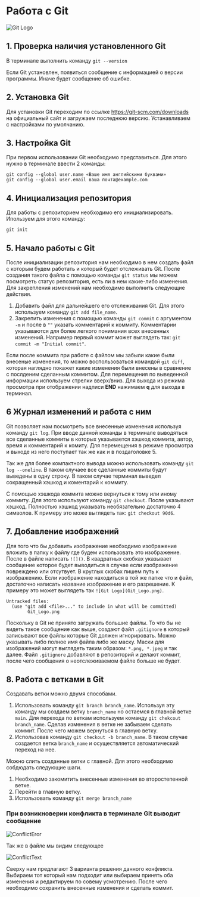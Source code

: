 # Работа с Git

![Git Logo](Git_Logo.png)

## 1. Проверка наличия установленного Git

В терминале выполнить команду `git --version`

Если Git установлен, появиться сообщение с информацией о версии программы. Иначе будет сообщение об ошибке.

## 2. Установка Git
Для установки Git переходим по ссылке https://git-scm.com/downloads на официальный сайт и загружаем последнюю версию. Устанавливаем с настройками по умолчанию.

## 3. Настройка Git
При первом использовании Git необходимо представиться. Для этого нужно в терминале ввести 2 команды:
```
git config --global user.name «Ваше имя английскими буквами»
git config --global user.email ваша почта@example.com
```

## 4. Инициализация репозитория
Для работы с репозиторием необходимо его инициализировать. Ипользуем для этого команду:
```
git init
```

## 5. Начало работы с Git
После инициализации репозитория нам необходимо в нем создать файл с которым будем работать и который будет отслеживать Git. После создания такого файла с помощью команды `git status` мы можем посмотреть статус репозитория, есть ли в нем какие-либо изменения.
Для закрепления изменений нам необходимо выполнить следующие действия.
1. Добавить файл для дальнейшего его отслеживания Git. Для этого используем команду `git add file_name`.
2. Закрепить изменения с помощью команды `git commit` с аргументом `-m` и после в `""` указать комментарий к коммиту. Комментарии указываются для более легкого понимания всех внесенных изменений. Например первый коммит может выглядеть так: `git commit -m "Initial commit"`.

Если после коммита при работе с файлом мы забыли какие были внесеные изменения, то можно воспользоваться командой `git diff`, которая наглядно покажет какие изменения были внесены в сравнение с послденим сделанным коммитом. Для перемещения по выведенной информации используем стрелки вверх/вниз. Для выхода из режима просмотра при отображении надписи **END** нажимаем **q** для выхода в терминал.

## 6 Журнал изменений и работа с ним
Git позволяет нам посмотреть все внесенные изменения используя команду `git log`. При вводе данной команды в терминале выводяться все сделанные коммиты в которых указывается хэшкод коммита, автор, время и комментарий к комиту. Для перемещения в режиме просмотра и выходе из него поступает так же как и в поздаголовке 5.

Так же для более компактного вывода можно использовать команду `git log --oneline`. В таком случаее все сделанные коммиты будут выведены в одну строку. В таком случае терминал выведел сокращенный хэшкод и коментарий к коммиту.

С помощью хэшкода коммита можно вернуться к тому или иному коммиту. Для этого используют команду `git checkout`. После указывают хэшкод. Полностью хэшкод указывать необязательно достаточно 4 символов. К примеру это може выглядеть так: `git checkout 90d6`.

## 7. Добавление изображений
Для того что бы добавить изображение необходимо изображение вложить в папку к файлу где будем использовать это изображение. После в файле написать `![]()`. В квадратных скобках указывает сообщение которое будет выводиться в случае если изображение повреждено или отсутвует. В круглых скобах пишем путь к изображению. Если изображение находиться в той же папке что и файл, достаточно написать название изображение и его разрешение. К примеру это может выглядеть так `![Git Logo](Git_Logo.png)`.

```
Untracked files:
  (use "git add <file>..." to include in what will be committed)
        Git_Logo.png
```
Поскольку в Git не принято загружать большие файлы. То что бы не видеть такое сообщение как выше, создают файл `.gitignore` в который записывают все файлы которые Git должен игнорировать. Можно указывать либо полное имя файла либо же маску. Маски для изображений могут выглядеть таким образом: `*.png, *.jpeg` и так далее. Файл `.gitignore` добавляют в репозиторий и делают коммит, после чего сообщения о неотслеживаемом файле больше не будет.

## 8. Работа с ветками в Git
Создавать ветки можно двумя способами.
1. Использовать команду `git branch branch_name`. Используя эту команду мы создаем ветку `branch_name` но остаемся в главной ветке `main`. Для перехода по веткам используем команду `git chekcout branch_name`. Сделав изменения в ветке не забываем сделать коммит. После чего можем вернуться в главную ветку.
2. Использовав команду `git checkout -b branch_name`. В таком случае создается ветка `branch_name` и осуществляется автоматический переход на нее.

Можно слить созданные ветки с главной. Для этого необходимо собдюдать следующие шаги.
1. Необходимо закомитить внесенные изменения во второстепенной ветке.
2. Перейти в главную ветку.
3. Использовать команду `git merge branch_name`

### При возникноверии конфликта в терминале Git выводит сообщение

![ConflictEror](ConflictEror.png)

Так же в файле мы видим следующее

![ConflictText](ConflictText.png)

Сверху нам предлагают 3 варианта решения данного конфликта. Выбираем тот который нам подходит или выбираем принять оба изменения и редактируем по совему усмотрению. После чего необходимо сохранить внесенные изменения и сделать коммит.